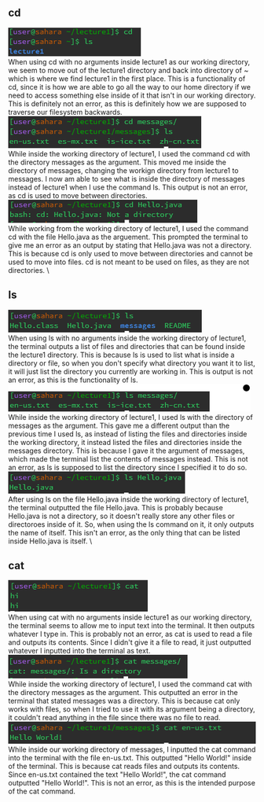 ## cd 
![Image](cdnoarg.png) \
When using cd with no arguments inside lecture1 as our working directory, we seem to move out of the lecture1 directory and back into directory of ~ which is where we find lecture1 in the first place.
This is a functionality of cd, since it is how we are able to go all the way to our home directory if we need to access something else inside of it that isn't in our working directory. This is definitely not an error,
as this is definitely how we are supposed to traverse our filesystem backwards. \
![Image](cddirectory.png) \
While inside the working directory of lecture1, I used the command cd with the directory messages as the argument. This moved me inside the directory of messages, changing the workign directory from lecture1 to
messages. I now am able to see what is inside the directory of messages instead of lecture1 when I use the command ls. This output is not an error, as cd is used to move between directories. \
![Image](cdfile.png) \
While working from the working directory of lecture1, I used the command cd with the file Hello.java as the arguement. This prompted the terminal to give me an error as an output by stating that Hello.java was not a
directory. This is because cd is only used to move between directories and cannot be used to move into files. cd is not meant to be used on files, as they are not directories. \
## ls
![Image](lsnoarg.png) \
When using ls with no arguments inside the working directory of lecture1, the terminal outputs a list of files and directories that can be found inside the lecture1 directory. This is because ls is used to list what is inside a directory or file, so when you don't specify what directory you want it to list, it will just list the directory you currently are working in. This is output is not an error, as this is the functionality
of ls. \
![Image](lsdirectory.png) \
While inside the working directory of lecture1, I used ls with the directory of messages as the argument. This gave me a different output than the previous time I used ls, as instead of listing the files and directories
inside the working directory, it instead listed the files and directories inside the messages directory. This is because I gave it the argument of messages, which made the terminal list the contents of messages 
instead. This is not an error, as ls is supposed to list the directory since I specified it to do so. \
![Image](lsfile.png) \
After using ls on the file Hello.java inside the working directory of lecture1, the terminal outputted the file Hello.java. This is probably because Hello.java is not a directory, so it doesn't really store any other files
or directoroes inside of it. So, when using the ls command on it, it only outputs the name of itself. This isn't an error, as the only thing that can be listed inside Hello.java is itself. \
## cat
![Image](catnoargs.png) \
When using cat with no arguments inside lecture1 as our working directory, the terminal seems to allow me to input text into the terminal. It then outputs whatever I type in. This is probably not an error, as cat is used
to read a file and outputs its contents. Since I didn't give it a file to read, it just outputted whatever I inputted into the terminal as text. \
![Image](catdirectory.png) \
While inside the working directory of lecture1, I used the command cat with the directory messages as the argument. This outputted an error in the terminal that stated messages was a directory. This is because cat only works
with files, so when I tried to use it with its argument being a directory, it couldn't read anything in the file since there was no file to read. \
![Image](catfile.png) \
While inside our working directory of messages, I inputted the cat command into the terminal with the file en-us.txt. This outputted "Hello World!" inside of the terminal. This is because cat reads files and outputs its 
contents. Since en-us.txt contained the text "Hello World!", the cat command outputted "Hello World!". This is not an error, as this is the intended purpose of the cat command.


